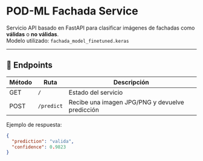 # POD-ML Fachada Service

Servicio API basado en FastAPI para clasificar imágenes de fachadas como **válidas** o **no válidas**.  
Modelo utilizado: `fachada_model_finetuned.keras`

---

## 🚀 Endpoints

| Método | Ruta        | Descripción |
|--------|-------------|--------------|
| GET    | `/`         | Estado del servicio |
| POST   | `/predict`  | Recibe una imagen JPG/PNG y devuelve predicción |

Ejemplo de respuesta:
```json
{
  "prediction": "valida",
  "confidence": 0.9823
}
